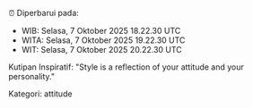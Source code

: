 ⏰ Diperbarui pada:
- WIB: Selasa, 7 Oktober 2025 18.22.30 UTC
- WITA: Selasa, 7 Oktober 2025 19.22.30 UTC
- WIT: Selasa, 7 Oktober 2025 20.22.30 UTC

Kutipan Inspiratif:
"Style is a reflection of your attitude and your personality."


Kategori: attitude

